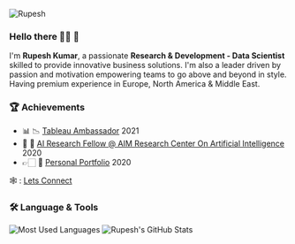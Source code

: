 <p align="left"> <img src="https://komarev.com/ghpvc/?username=Rupesh" alt="Rupesh"/> </p>

### Hello there 👋🏻 🤖

I'm **Rupesh Kumar**, a passionate **Research & Development - Data Scientist** skilled to provide innovative business solutions. I'm also a leader driven by passion and motivation empowering teams to go above and beyond in style. Having premium experience in Europe, North America & Middle East.

### 🏆 Achievements 
- 📊 📉 [Tableau Ambassador](https://lnkd.in/d3iRGSMP) 2021
- 🤖 💫 [AI Research Fellow @ AIM Research Center On Artificial Intelligence](https://lnkd.in/duEQqWxM) 2020
- 👉🏻 💫 [Personal Portfolio](https://lnkd.in/dhwzsHJf) 2020

🕸 : [Lets Connect](https://www.linkedin.com/in/rupesh707/)

### 🛠 Language & Tools

![Most Used Languages](https://github-readme-stats.vercel.app/api/top-langs/?username=Rupesh707&theme=dracula)
![Rupesh's GitHub Stats](https://github-readme-stats.vercel.app/api?username=Rupesh707&hide=prs,issues,contribs?username=Rupesh707&count_private=true?username=Rupesh707&show_icons=true&theme=dracula)